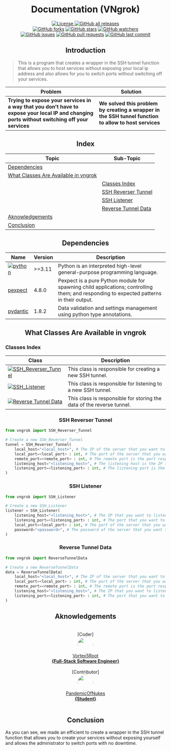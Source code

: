 <h1 align="center"> Documentation (VNgrok) </h1>
<p align="center">
    <a href="https://github.com/Vortex5Root/Loadbalancer-SSHTunnel/blob/master/LICENSE"><img src="https://img.shields.io/github/license/Vortex5Root/Loadbalancer-SSHTunnel.svg" alt="License">
    <a href="https://github.com/Vortex5Root/Loadbalancer-SSHTunnel/releases"><img src="https://img.shields.io/github/downloads/Vortex5Root/Loadbalancer-SSHTunnel/total.svg" alt="GitHub all releases"></a><br>
    <a href="https://github.com/Vortex5Root/Loadbalancer-SSHTunnel/network"><img src="https://img.shields.io/github/forks/Vortex5Root/Loadbalancer-SSHTunnel.svg" alt="GitHub forks"></a>
    <a href="https://github.com/Vortex5Root/Loadbalancer-SSHTunnel/stargazers"><img src="https://img.shields.io/github/stars/Vortex5Root/Loadbalancer-SSHTunnel.svg" alt="GitHub stars"></a>
    <a href="https://github.com/Vortex5Root/Loadbalancer-SSHTunnel/watchers"><img src="https://img.shields.io/github/watchers/Vortex5Root/Loadbalancer-SSHTunnel.svg" alt="GitHub watchers"></a><br>
    <a href="https://github.com/Vortex5Root/Loadbalancer-SSHTunnel/issues"><img src="https://img.shields.io/github/issues/Vortex5Root/Loadbalancer-SSHTunnel.svg" alt="GitHub issues"></a>
    <a href="https://github.com/Vortex5Root/Loadbalancer-SSHTunnel/pulls"><img src="https://img.shields.io/github/issues-pr/Vortex5Root/Loadbalancer-SSHTunnel.svg" alt="GitHub pull requests"></a>
    <a href="https://github.com/Vortex5Root/Loadbalancer-SSHTunnel/commits/master"><img src="https://img.shields.io/github/last-commit/Vortex5Root/Loadbalancer-SSHTunnel.svg" alt="GitHub last commit"></a>
</p>

<h2 align="center">Introduction</h2>

> This is a program that creates a wrapper in the SSH tunnel function that allows you to host services without exposing your local ip address and also allows for you to switch ports without switching off your services.

| Problem | Solution |
| --- | --- |
| **Trying to expose your services in a way that you don't have to expose your local IP and changing ports without switching off your services** | **We solved this problem by creating a wrapper in the SSH tunnel function to allow to host services** |

<h2 align="center"> Index </h2>

| Topic | Sub-Topic |
| --- | --- |
| [Dependencies](#dependencies) | |
| [What Classes Are Available in vngrok](#what-classes-are-available-in-vngrok) | |
| | [Classes Index](#classes-index) |
| | [SSH Reverser Tunnel](#ssh-reverser-tunnel) |
| | [SSH Listener](#ssh-listener) |
| | [Reverse Tunnel Data](#reverse-tunnel-data) |
| [Aknowledgements](#aknowledgements) | |
| [Conclusion](#conclusion) | |

<h2 align="center">Dependencies</h2>

| Name | Version | Description |
| --- | --- | --- |
| [![python](https://img.shields.io/badge/Python-3776AB?style=for-the-badge&logo=python&logoColor=ffdd54)](https://www.python.org/) | >=3.11 | Python is an interpreted high-level general-purpose programming language. |
| [pexpect](https://pexpect.readthedocs.io/en/stable/) | 4.8.0 | Pexpect is a pure Python module for spawning child applications; controlling them; and responding to expected patterns in their output. |
| [pydantic](https://pydantic-docs.helpmanual.io/) | 1.8.2 | Data validation and settings management using python type annotations. |

<h2 align="center">What Classes Are Available in vngrok</h2>

<h3>Classes Index</h3>

| Class | Description |
| --- | --- |
| [![SSH_Reverser_Tunnel](https://img.shields.io/badge/SSH_Reverser_Tunnel-3776AB?style=for-the-badge&logo=python&logoColor=ffdd54)](#ssh-reverser-tunnel) | This class is responsible for creating a new SSH tunnel. |
| [![SSH_Listener](https://img.shields.io/badge/SSH_Listener-3776AB?style=for-the-badge&logo=python&logoColor=ffdd54)](#ssh-listener) | This class is responsible for listening to a new SSH tunnel. |
| [![Reverse Tunnel Data](https://img.shields.io/badge/ReverseTunnelData-3776AB?style=for-the-badge&logo=python&logoColor=ffdd54)](#reverse-tunnel-data) | This class is responsible for storing the data of the reverse tunnel. |

<h3 align="center">SSH Reverser Tunnel</h3>

```python
from vngrok import SSH_Reverser_Tunnel

# Create a new SSH_Reverser_Tunnel
tunnel = SSH_Reverser_Tunnel(
    local_host="<local_host>", # The IP of the server that you want to expose to the internet.
    local_port=<local_port> : int, # The port of the server that you want to expose to the internet.
    remote_port=<remote_port> : int, # The remote port is the port responsible to host your server locally on the remote host.
    listening_host="<listening_host>", # The listening host is the IP that you want to listen to receive connections.
    listening_port=<listening_port> : int, # The listening port is the port that you want to receive connections.
)
```

<h3 align="center">SSH Listener</h3>

```python
from vngrok import SSH_Listener

# Create a new SSH_Listener
listener = SSH_Listener(
    listening_host="<listening_host>", # The IP that you want to listen to receive connections.
    listening_port=<listening_port> : int, # The port that you want to receive connections.
    local_port=<local_port> : int, # The port of the server that you want to expose to the internet.
    password="<password>", # The password of the server that you want to expose to the internet.
)
```

<h3 align="center">Reverse Tunnel Data</h3>

```python
from vngrok import ReverseTunnelData

# Create a new ReverseTunnelData
data = ReverseTunnelData(
    local_host="<local_host>", # The IP of the server that you want to expose to the internet.
    local_port=<local_port> : int, # The port of the server that you want to expose to the internet.
    remote_port=<remote_port> : int, # The remote port is the port responsible to host your server locally on the remote host.
    listening_host="<listening_host>", # The IP that you want to listen to receive connections.
    listening_port=<listening_port> : int, # The port that you want to receive connections.
)
```

<h2 align="center">Aknowledgements</h2>

<p align="center">
    <br>[Coder]<br>
    <a href="https://github.com/Vortex5Root"><img src=https://avatars.githubusercontent.com/u/102427260?s=200&v=4 width=50 style="border-radius: 50%;"><br>Vortex5Root <br><b>        {Full-Stack Software Engineer}</b></a><br>
    <br>[Contributor]<br>
    <a href="https://github.com/PandemicOfNukes"><img src=https://avatars.githubusercontent.com/u/59929476?s=200&v=4 width=50 style="border-radius: 50%;"><br>PandemicOfNukes <br><b>        {Student}</b></a><br><br>
</p>

<h2 align="center">Conclusion</h2>
As you can see, we made an efficient to create a wrapper in the SSH tunnel function that allows you to create your services without exposing yourself and allows the administrator to switch ports with no downtime.
